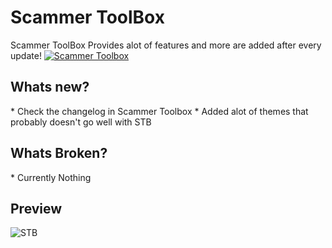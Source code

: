 <h1>Scammer ToolBox</h1>
Scammer ToolBox Provides alot of features and more are added after every update!

<a href="https://github.com/TCDG/Scammer-ToolBox/raw/master/Scammer%20Toolbox%20v1.2.0.exe">
  <img src="http://i.imgur.com/qoGP19r.png" alt="Scammer Toolbox">
</a>

<h2>Whats new?</h2>
* Check the changelog in Scammer Toolbox
* Added alot of themes that probably doesn't go well with STB

<h2>Whats Broken?</h2>
* Currently Nothing

<h2>Preview</h2> 

![STB](http://i.imgur.com/EML6v0q.png "Scammer Toolbox Preview")
